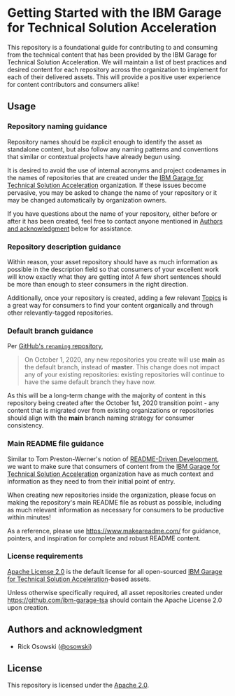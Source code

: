 
# Getting Started with the IBM Garage for Technical Solution Acceleration

This repository is a foundational guide for contributing to and consuming from the technical content that has been provided by the IBM Garage for Technical Solution Acceleration. We will maintain a list of best practices and desired content for each repository across the organization to implement for each of their delivered assets. This will provide a positive user experience for content contributors and consumers alike!

## Usage

### Repository naming guidance

Repository names should be explicit enough to identify the asset as standalone content, but also follow any naming patterns and conventions that similar or contextual projects have already begun using.

It is desired to avoid the use of internal acronyms and project codenames in the names of repositories that are created under the [IBM Garage for Technical Solution Acceleration](https://github.com/ibm-garage-tsa) organization. If these issues become pervasive, you may be asked to change the name of your repository or it may be changed automatically by organization owners.

If you have questions about the name of your repository, either before or after it has been created, feel free to contact anyone mentioned in [Authors and acknowledgment](#authors-and-acknowledgment) below for assistance.

### Repository description guidance

Within reason, your asset repository should have as much information as possible in the description field so that consumers of your excellent work will know exactly what they are getting into! A few short sentences should be more than enough to steer consumers in the right direction.

Additionally, once your repository is created, adding a few relevant [Topics](https://docs.github.com/en/github/administering-a-repository/classifying-your-repository-with-topics) is a great way for consumers to find your content organically and through other relevantly-tagged repositories.

### Default branch guidance

Per [GitHub's `renaming` repository](https://github.com/github/renaming#from-master-to-main),

>On October 1, 2020, any new repositories you create will use **main** as the default branch, instead of **master**. This change does not impact any of your existing repositories: existing repositories will continue to have the same default branch they have now.

As this will be a long-term change with the majority of content in this repository being created after the October 1st, 2020 transition point - any content that is migrated over from existing organizations or repositories should align with the **main** branch naming strategy for consumer consistency.

### Main README file guidance

Similar to Tom Preston-Werner's notion of [README-Driven Development](https://tom.preston-werner.com/2010/08/23/readme-driven-development.html), we want to make sure that consumers of content from the [IBM Garage for Technical Solution Acceleration](https://github.com/ibm-garage-tsa) organization have as much context and information as they need to from their initial point of entry.

When creating new repositories inside the organization, please focus on making the repository's main README file as robust as possible, including as much relevant information as necessary for consumers to be productive within minutes!

As a reference, please use <https://www.makeareadme.com/> for guidance, pointers, and inspiration for complete and robust README content.

### License requirements

[Apache License 2.0](https://choosealicense.com/licenses/apache-2.0/) is the default license for all open-sourced [IBM Garage for Technical Solution Acceleration](https://github.com/ibm-garage-tsa)-based assets.

Unless otherwise specifically required, all asset repositories created under <https://github.com/ibm-garage-tsa> should contain the Apache License 2.0 upon creation.

## Authors and acknowledgment

* Rick Osowski ([@osowski](https://github.com/osowski))

## License

This repository is licensed under the [Apache 2.0](LICENSE).
